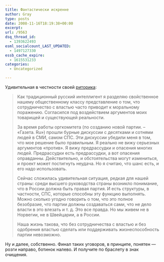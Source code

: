 ```yaml
---
title: Фантастически искренне
author: Gray
type: posts
date: 2008-11-16T18:19:38+00:00
excerpt:
url: /9563
dsq_thread_id:
  - 1393622493
esml_socialcount_LAST_UPDATED:
  - 1497127330
essb_cache_expire:
  - 1615531233
categories:
  - Uncategorized

---
```








Удивительная в честности своей <a href="http://www.gazeta.ru/comments/2008/11/14_a_2882812.shtml" target="_blank">риторика</a>:

> Как традиционный русский интеллигент я разделяю свойственное нашему общественному классу представление о том, что сотрудничество с властью часто приводит к моральному поражению. Согласился под воздействием аргументов моих товарищей и существующей реальности.
> 
> За время работы оргкомитета (по созданию новой партии. – «Газета. Ru») прошли бурные дискуссии с десятками и сотнями людей в СМИ, самом СПС. Эти дискуссии убедили меня в том, что мое решение было правильным. Я реально не вижу серьезных аргументов «против». Я вижу предрассудки и опасения многих людей. Предрассудки есть предрассудки, а вот опасения оправданны. Действительно, и обстоятельства могут измениться, и проект может постигнуть неудача. Но я считаю, что шанс есть, и его надо использовать.
> 
> Сейчас сложилась удивительная ситуация, редкая для нашей страны: среди высшего руководства страны возникло понимание, что в России должна быть правая партия. И есть структуры, в частности, СПС, которые способны эту функцию выполнять. Можно сколько угодно говорить о том, что это полное безобразие, что партии должны создаваться сами, что не дело власти в это влезать и т. д. Это все правда. Но мы живем не в Норвегии, не в Швейцарии, а в России.
> 
> Наша жизнь такова, что без сотрудничества с властью и без одобрения властью сделать или поддерживать жизнеспособность партии невозможно.
> 
> </blockquote> 
> 
> 
> 
> Ну и далее, собственно. Финал таких уговоров, в принципе, понятен &#8212; розги направо, ботинок налево. И получите по браслету в знак очищения.
> 
>